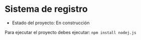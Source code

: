 <h1> Sistema de registro </h1>

- Estado del proyecto: En construcción

Para ejecutar el proyecto debes ejecutar:
```npm install nodej.js```
